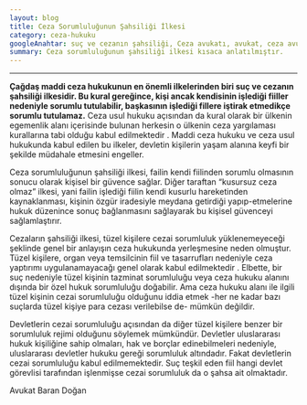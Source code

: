 ```yaml
---
layout: blog
title: Ceza Sorumluluğunun Şahsiliği İlkesi
category: ceza-hukuku
googleAnahtar: suç ve cezanın şahsiliği, Ceza avukatı, avukat, ceza avukatı nedir, ataköy avukat, avukat baran doğan
summary: Ceza sorumluluğunun şahsiliği ilkesi kısaca anlatılmıştır.
---
```

---
**Çağdaş maddi ceza hukukunun en önemli ilkelerinden biri suç ve cezanın şahsiliği ilkesidir. Bu kural gereğince, kişi ancak kendisinin işlediği fiiller nedeniyle sorumlu tutulabilir, başkasının işlediği fillere iştirak etmedikçe sorumlu tutulamaz.** Ceza usul hukuku açısından da kural olarak bir ülkenin egemenlik alanı içerisinde bulunan herkesin o ülkenin ceza yargılaması kurallarına tabi olduğu kabul edilmektedir . Maddi ceza hukuku ve ceza usul hukukunda kabul edilen bu ilkeler, devletin kişilerin yaşam alanına keyfi bir şekilde müdahale etmesini engeller. 

Ceza sorumluluğunun şahsiliği ilkesi, failin kendi fiilinden sorumlu olmasının sonucu olarak kişisel bir güvence sağlar. Diğer taraftan “kusursuz ceza olmaz” ilkesi, yani failin işlediği fiilin kendi kusurlu hareketinden kaynaklanması, kişinin özgür iradesiyle meydana getirdiği yapıp-etmelerine hukuk düzenince sonuç bağlanmasını sağlayarak bu kişisel güvenceyi sağlamlaştırır.

Cezaların şahsiliği ilkesi, tüzel kişilere cezai sorumluluk yüklenemeyeceği şeklinde genel bir anlayışın ceza hukukunda yerleşmesine neden olmuştur. Tüzel kişilere, organ veya temsilcinin fiil ve tasarrufları nedeniyle ceza yaptırımı uygulanamayacağı genel olarak kabul edilmektedir .  Elbette, bir suç nedeniyle tüzel kişinin tazminat sorumluluğu veya ceza hukuku alanını dışında bir özel hukuk sorumluluğu doğabilir. Ama ceza hukuku alanı ile ilgili tüzel kişinin cezai sorumluluğu olduğunu iddia etmek -her ne kadar bazı suçlarda tüzel kişiye para cezası verilebilse de- mümkün değildir.  

Devletlerin cezai sorumluluğu açısından da diğer tüzel kişilere benzer bir sorumluluk rejimi olduğunu söylemek mümkündür. Devletler uluslararası hukuk kişiliğine sahip olmaları, hak ve borçlar edinebilmeleri nedeniyle, uluslararası devletler hukuku gereği sorumluluk altındadır. Fakat devletlerin cezai sorumluluğu kabul edilmemektedir. Suç teşkil eden fiil hangi devlet görevlisi tarafından işlenmişse cezai sorumluluk da o şahsa ait olmaktadır.

Avukat Baran Doğan
